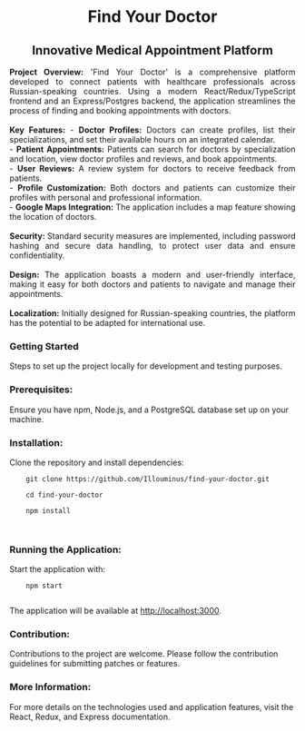 <h1 align="center">Find Your Doctor</h1>
<h2 align="center">Innovative Medical Appointment Platform</h2>

<div align="center" width="80%">
  <p align="justify">
    <b>Project Overview:</b> 'Find Your Doctor' is a comprehensive platform developed to connect patients with healthcare professionals across Russian-speaking countries. Using a modern React/Redux/TypeScript frontend and an Express/Postgres backend, the application streamlines the process of finding and booking appointments with doctors.<br><br>
    <b>Key Features:</b> 
    - <b>Doctor Profiles:</b> Doctors can create profiles, list their specializations, and set their available hours on an integrated calendar.<br>
    - <b>Patient Appointments:</b> Patients can search for doctors by specialization and location, view doctor profiles and reviews, and book appointments.<br>
    - <b>User Reviews:</b> A review system for doctors to receive feedback from patients.<br>
    - <b>Profile Customization:</b> Both doctors and patients can customize their profiles with personal and professional information.<br>
    - <b>Google Maps Integration:</b> The application includes a map feature showing the location of doctors.<br><br>
    <b>Security:</b> Standard security measures are implemented, including password hashing and secure data handling, to protect user data and ensure confidentiality.<br><br>
    <b>Design:</b> The application boasts a modern and user-friendly interface, making it easy for both doctors and patients to navigate and manage their appointments.<br><br>
    <b>Localization:</b> Initially designed for Russian-speaking countries, the platform has the potential to be adapted for international use.
  </p>
</div>

<h3 align="left">Getting Started</h3>
<p align="left">
  Steps to set up the project locally for development and testing purposes.
</p>

<h3 align="left">Prerequisites:</h3>
<p align="left">
  Ensure you have npm, Node.js, and a PostgreSQL database set up on your machine.
</p>

<h3 align="left">Installation:</h3>
<p align="left">
  Clone the repository and install dependencies:<br>
  <code>
    git clone https://github.com/Illouminus/find-your-doctor.git<br>
    cd find-your-doctor<br>
    npm install<br>
  </code>
</p>

<h3 align="left">Running the Application:</h3>
<p align="left">
  Start the application with:<br>
  <code>
    npm start<br>
  </code><br>
  The application will be available at <a href="http://localhost:3000">http://localhost:3000</a>.
</p>

<h3 align="left">Contribution:</h3>
<p align="left">
  Contributions to the project are welcome. Please follow the contribution guidelines for submitting patches or features.
</p>

<h3 align="left">More Information:</h3>
<p align="left">
  For more details on the technologies used and application features, visit the React, Redux, and Express documentation.
</p>
